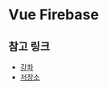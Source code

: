 # Vue Firebase

## 참고 링크

- [강좌](https://www.youtube.com/watch?v=GWRvrSqnFbM&list=PL4cUxeGkcC9hYYGbV60Vq3IXYNfDk8At1&index=4)
- [저장소](https://github.com/iamshaunjp/Vue-3-Firebase)
